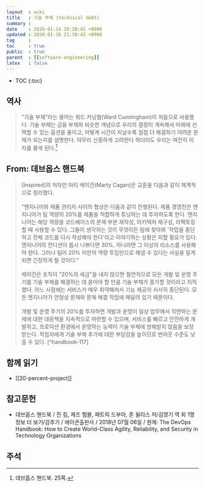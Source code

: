 ```yaml
---
layout  : wiki
title   : 기술 부채 (technical debt)
summary : 
date    : 2020-01-14 20:30:41 +0900
updated : 2020-01-16 21:30:42 +0900
tag     : 
toc     : true
public  : true
parent  : [[software-engineering]]
latex   : false
---
```

* TOC
{:toc}

## 역사

> "기술 부채"라는 용어는 워드 커닝햄(Ward Cunningham)이 처음으로 사용했다. 기술 부채는 금융 부채와 비슷한 개념으로 우리의 결정이 계속해서 미래에 선택할 수 있는 옵션을  줄이고, 어떻게 시간이 지날수록 점점 더 해결하기 어려운 문제가 되는지를 설명한다. 아무리 신중하게 고려한다 하더라도 우리는 여전히 이자를 물게 된다.[^handbook-25]

## From: 데브옵스 핸드북

> [Inspired]의 저자인 마티 케이건(Marty Cagan)은 교훈을 다음과 같이 체계적으로 정리했다.
<br/><br/>
"엔지니어와 제품 관리자 사이의 협상은 다음과 같이 진행된다. 제품 경영진은 엔지니어가 팀 역량의 20%를 제품을 적합하게 튜닝하는 데 투자하도록 한다. 엔지니어는 해당 역량을 코드베이스의 문제 부분 재작성, 아키텍처 재구성, 리팩토링할 때 사용할 수 있다. 그들이 생각하는 것이 무엇이든 팀에 찾아와 '작업을 중단하고 전체 코드를 다시 작성해야 한다'라고 이야기하는 상황은 피할 필요가 있다. 엔지니어의 컨디션이 몹시 나쁘다면 30%, 아니라면 그 이상의 리소스를 사용해야 한다. 그러나 팀이 20% 미만의 역량 투입만으로 해낼 수 있다는 사실을 알게 되면 긴장하게 될 것이다."
<br/><br/>
케이건은 조직이 "20%의 세금"을 내지 않으면 필연적으로 모든 개발 및 운영 주기를 기술 부채를 해결하는 데 쏟아야 할 만큼 기술 부채가 증가할 것이라고 지적했다. 어느 시점에는 서비스가 매우 취약해져서 기능 제공이 서서히 중단된다. 모든 엔지니어가 안정성 문제와 문제 해결 작업에 매달려 있기 때문이다.
<br/><br/>
개발 및 운영 주기의 20%를 투자하면 개발과 운영이 일상 업무에서 직면하는 문제에 대한 대응책을 지속적으로 마련할 수 있으며, 서비스를 빠르고 안전하게 개발하고, 프로덕션 환경에서 운영하는 능력이 기술 부채에 방해받지 않음을 보장받는다. 작업자에게 기술 부채 추가에 대한 부담감을 높이므로 번아웃 수준도 낮출 수 있다.
[^handbook-117]

## 함께 읽기

* [[20-percent-project]]

## 참고문헌

* 데브옵스 핸드북 / 진 킴, 제즈 험블, 패트릭 드부아, 존 윌리스 저/김영기 역 외 1명 정보 더 보기/감추기 / 에이콘출판사 / 2018년 07월 06일 / 원제: The DevOps Handbook: How to Create World-Class Agility, Reliability, and Security in Technology Organizations

## 주석

[^handbook-25]: 데브옵스 핸드북. 25쪽.

